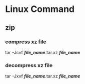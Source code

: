 # Linux Command #  
## zip ##  
### compress xz file ###  
tar -Jcvf ***file_name***.tar.xz ***file_name***  

### decompress xz file ###  
tar -Jxvf ***file_name***.tar.xz ***file_name***  
